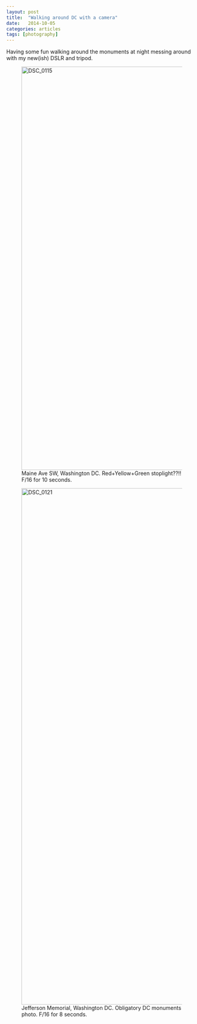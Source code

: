 ```yaml
---
layout: post
title:  "Walking around DC with a camera"
date:   2014-10-05
categories: articles
tags: [photography]
---
```


Having some fun walking around the monuments at night messing around with my new(ish) DSLR and tripod.

<figure>
<a href="https://farm4.staticflickr.com/3935/15265881927_b6ddb27cd3_h.jpg" title="Maine Ave SW, Washington DC"><img src="https://farm4.staticflickr.com/3935/15265881927_b6ddb27cd3_h.jpg" width="1600" height="1064" alt="DSC_0115"></a>
<figcaption>Maine Ave SW, Washington DC. Red+Yellow+Green stoplight??!! F/16 for 10 seconds.</figcaption>
</figure>

<figure>
<a href="https://farm6.staticflickr.com/5601/15265747140_323d60ef5c_k.jpg" title="Jefferson Memorial"><img src="https://farm6.staticflickr.com/5601/15265747140_323d60ef5c_k.jpg" width="2048" height="1362" alt="DSC_0121"></a><figcaption>Jefferson Memorial, Washington DC.  Obligatory DC monuments photo. F/16 for 8 seconds.</figcaption>
</figure>